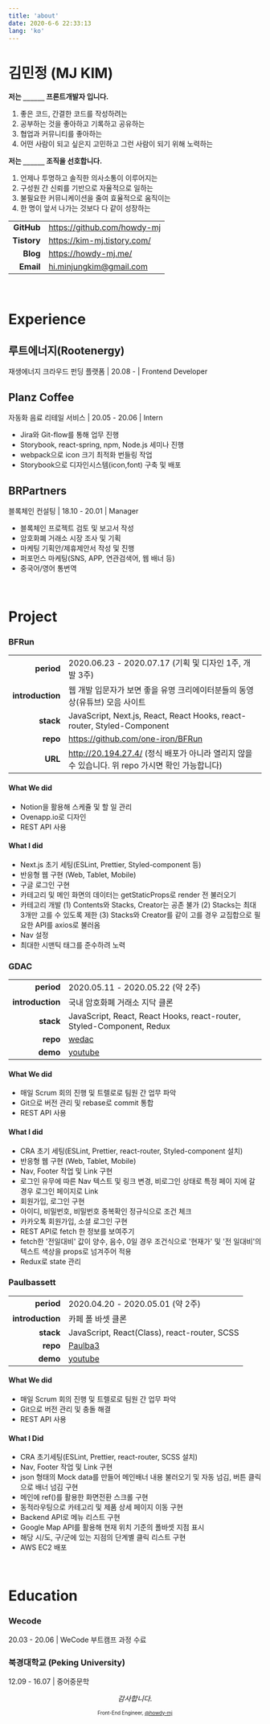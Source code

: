 ```yaml
---
title: 'about'
date: 2020-6-6 22:33:13
lang: 'ko'
---
```


# 김민정 (MJ KIM)

**저는 `______` 프론트개발자 입니다.**

1. 좋은 코드, 간결한 코드를 작성하려는
2. 공부하는 것을 좋아하고 기록하고 공유하는
3. 협업과 커뮤니티를 좋아하는
4. 어떤 사람이 되고 싶은지 고민하고 그런 사람이 되기 위해 노력하는

**저는 `______` 조직을 선호합니다.**

1. 언제나 투명하고 솔직한 의사소통이 이루어지는
2. 구성원 간 신뢰를 기반으로 자율적으로 일하는
3. 불필요한 커뮤니케이션을 줄여 효율적으로 움직이는
4. 한 명이 앞서 나가는 것보다 다 같이 성장하는

|             |                               |
| ----------: | ----------------------------- |
|  **GitHub** | <https://github.com/howdy-mj> |
| **Tistory** | <https://kim-mj.tistory.com/> |
|    **Blog** | <https://howdy-mj.me/>        |
|   **Email** | <hi.minjungkim@gmail.com>     |

<br />

# Experience

## 루트에너지(Rootenergy)

재생에너지 크라우드 펀딩 플랫폼 | 20.08 - | Frontend Developer

## Planz Coffee

자동화 음료 리테일 서비스 | 20.05 - 20.06 | Intern

- Jira와 Git-flow를 통해 업무 진행
- Storybook, react-spring, npm, Node.js 세미나 진행
- webpack으로 icon 크기 최적화 번들링 작업
- Storybook으로 디자인시스템(icon,font) 구축 및 배포

## BRPartners

블록체인 컨설팅 | 18.10 - 20.01 | Manager

- 블록체인 프로젝트 검토 및 보고서 작성
- 암호화폐 거래소 시장 조사 및 기획
- 마케팅 기획안/제휴제안서 작성 및 진행
- 퍼포먼스 마케팅(SNS, APP, 연관검색어, 웹 배너 등)
- 중국어/영어 통번역

<br />

# Project

### BFRun

|                  |                                                                                                  |
| ---------------: | ------------------------------------------------------------------------------------------------ |
|       **period** | 2020.06.23 - 2020.07.17 (기획 및 디자인 1주, 개발 3주)                                           |
| **introduction** | 웹 개발 입문자가 보면 좋을 유명 크리에이터분들의 동영상(유튜브) 모음 사이트                      |
|        **stack** | JavaScript, Next.js, React, React Hooks, react-router, Styled-Component                          |
|         **repo** | https://github.com/one-iron/BFRun                                                                |
|          **URL** | http://20.194.27.4/ (정식 배포가 아니라 열리지 않을 수 있습니다. 위 repo 가시면 확인 가능합니다) |

#### What We did

- Notion을 활용해 스케쥴 및 할 일 관리
- Ovenapp.io로 디자인
- REST API 사용

#### What I did

- Next.js 초기 세팅(ESLint, Prettier, Styled-component 등)
- 반응형 웹 구현 (Web, Tablet, Mobile)
- 구글 로그인 구현
- 카테고리 및 메인 화면의 데이터는 getStaticProps로 render 전 불러오기
- 카테고리 개발
  (1) Contents와 Stacks, Creator는 공존 불가
  (2) Stacks는 최대 3개만 고를 수 있도록 제한
  (3) Stacks와 Creator를 같이 고를 경우 교집합으로 필요한 API를 axios로 불러옴
- Nav 설정
- 최대한 시맨틱 태그를 준수하려 노력

### GDAC

|                  |                                                                       |
| ---------------: | --------------------------------------------------------------------- |
|       **period** | 2020.05.11 - 2020.05.22 (약 2주)                                      |
| **introduction** | 국내 암호화폐 거래소 지닥 클론                                        |
|        **stack** | JavaScript, React, React Hooks, react-router, Styled-Component, Redux |
|         **repo** | [wedac](https://github.com/howdy-mj/wedac-frontend)                   |
|         **demo** | [youtube](https://youtu.be/LdF1LG_R4Uo)                               |

#### What We did

- 매일 Scrum 회의 진행 및 트렐로로 팀원 간 업무 파악
- Git으로 버전 관리 및 rebase로 commit 통합
- REST API 사용

#### What I did

- CRA 초기 세팅(ESLint, Prettier, react-router, Styled-component 설치)
- 반응형 웹 구현 (Web, Tablet, Mobile)
- Nav, Footer 작업 및 Link 구현
- 로그인 유무에 따른 Nav 텍스트 및 링크 변경, 비로그인 상태로 특정 페이
  지에 갈 경우 로그인 페이지로 Link
- 회원가입, 로그인 구현
- 아이디, 비밀번호, 비밀번호 중복확인 정규식으로 조건 체크
- 카카오톡 회원가입, 소셜 로그인 구현
- REST API로 fetch 한 정보를 보여주기
- fetch한 '전일대비' 값이 양수, 음수, 0일 경우 조건식으로 '현재가' 및 '전
  일대비'의 텍스트 색상을 props로 넘겨주어 적용
- Redux로 state 관리

### Paulbassett

|                  |                                                         |
| ---------------: | ------------------------------------------------------- |
|       **period** | 2020.04.20 - 2020.05.01 (약 2주)                        |
| **introduction** | 카페 폴 바셋 클론                                       |
|        **stack** | JavaScript, React(Class), react-router, SCSS            |
|         **repo** | [Paulba3](https://github.com/howdy-mj/PaulBa3-frontend) |
|         **demo** | [youtube](https://youtu.be/a1vKyWHA8pE)                 |

#### What We did

- 매일 Scrum 회의 진행 및 트렐로로 팀원 간 업무 파악
- Git으로 버전 관리 및 충돌 해결
- REST API 사용

#### What I Did

- CRA 초기세팅(ESLint, Prettier, react-router, SCSS 설치)
- Nav, Footer 작업 및 Link 구현
- json 형태의 Mock data를 만들어 메인배너 내용 불러오기 및 자동 넘김, 버튼 클릭으로 배너 넘김 구현
- 메인에 ref()를 활용한 화면전환 스크롤 구현
- 동적라우팅으로 카테고리 및 제품 상세 페이지 이동 구현
- Backend API로 메뉴 리스트 구현
- Google Map API를 활용해 현재 위치 기준의 폴바셋 지점 표시
- 해당 시/도, 구/군에 있는 지점의 단계별 클릭 리스트 구현
- AWS EC2 배포

<br />

# Education

### Wecode

20.03 - 20.06 | WeCode 부트캠프 과정 수료

### 북경대학교 (Peking University)

12.09 - 16.07 | 중어중문학

<div style="text-align: center" class="final">

_감사합니다._

<sub><sup>Front-End Engineer, <a href="https://github.com/howdy-mj">@howdy-mj</a></sup></sub>

</div>
